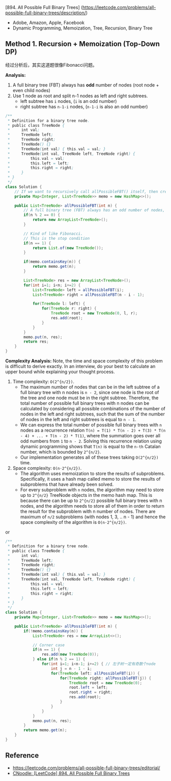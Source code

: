 [894. All Possible Full Binary Trees] (https://leetcode.com/problems/all-possible-full-binary-trees/description/)

* Adobe, Amazon, Apple, Facebook
* Dynamic Programming, Memoization, Tree, Recursion, Binary Tree


## Method 1. Recursion + Memoization (Top-Down DP)
经过分析后，其实这道题很像Fibonacci问题。

**Analysis:**
1. A full binary tree (FBT) always has **odd** number of nodes (root node + even child nodes)
2. Use 1 node as root and split n-1 nodes as left and right subtrees. 
    * left subtree has `i` nodes, (`i` is an odd number)
    * right subtree has `n-1-i` nodes, (`n-1-i` is also an odd number)

```Java
/**
 * Definition for a binary tree node.
 * public class TreeNode {
 *     int val;
 *     TreeNode left;
 *     TreeNode right;
 *     TreeNode() {}
 *     TreeNode(int val) { this.val = val; }
 *     TreeNode(int val, TreeNode left, TreeNode right) {
 *         this.val = val;
 *         this.left = left;
 *         this.right = right;
 *     }
 * }
 */
class Solution {
    // If we want to recursively call allPossibleFBT() itself, then create memo as a class field
    private Map<Integer, List<TreeNode>> memo = new HashMap<>();

    public List<TreeNode> allPossibleFBT(int n) {
        // A full binary tree (FBT) always has an odd number of nodes, (root node + even child nodes)
        if(n % 2 == 0) {
            return new ArrayList<TreeNode>();
        }

        // Kind of like Fibonacci. 
        // This is the stop condition
        if(n == 1) {
            return List.of(new TreeNode());
        }

        if(memo.containsKey(n)) {
            return memo.get(n);
        }

        List<TreeNode> res = new ArrayList<TreeNode>();
        for(int i=1; i<n; i+=2) {
            List<TreeNode> left = allPossibleFBT(i);
            List<TreeNode> right = allPossibleFBT(n - i - 1);

            for(TreeNode l: left) {
                for(TreeNode r: right) {
                    TreeNode root = new TreeNode(0, l, r);
                    res.add(root);
                }
            }
        }
        memo.put(n, res);
        return res;
    }
}
```
**Complexity Analysis:**
Note, the time and space complexity of this problem is difficult to derive exactly. In an interview, do your best to calculate an upper bound while explaining your thought process.
1. Time complexity: `O(2^{n/2})`.
    * The maximum number of nodes that can be in the left subtree of a full binary tree with n nodes is `n - 2`, since one node is the root of the tree and one node must be in the right subtree. Therefore, the total number of possible full binary trees with n nodes can be calculated by considering all possible combinations of the number of nodes in the left and right subtrees, such that the sum of the number of nodes in the left and right subtrees is equal to `n - 1`.
    * We can express the total number of possible full binary trees with `n` nodes as a recurrence relation `T(n) = T(1) * T(n - 2) + T(3) * T(n - 4) + ... + T(n - 2) * T(1)`, where the summation goes over all odd numbers from `1` to `n - 2`. Solving this recurrence relation using dynamic programming shows that `T(n)` is equal to the `n-th` Catalan number, which is bounded by `2^{n/2}`.
    * Our implementation generates all of these trees taking `O(2^{n/2})` time.
2. Space complexity: `O(n⋅2^{n/2})`.
    * The algorithm uses memoization to store the results of subproblems. Specifically, it uses a hash map called memo to store the results of subproblems that have already been solved.
    * For every subproblem with `n` nodes, the algorithm may need to store up to `2^{n/2}` TreeNode objects in the memo hash map. This is because there can be up to `2^{n/2}` possible full binary trees with n nodes, and the algorithm needs to store all of them in order to return the result for the subproblem with n number of nodes. There are maximum of `n/2` subproblems (with nodes 1, 3, .. n - 1) and hence the space complexity of the algorithm is `O(n⋅2^{n/2})`.


or

```java
/**
 * Definition for a binary tree node.
 * public class TreeNode {
 *     int val;
 *     TreeNode left;
 *     TreeNode right;
 *     TreeNode() {}
 *     TreeNode(int val) { this.val = val; }
 *     TreeNode(int val, TreeNode left, TreeNode right) {
 *         this.val = val;
 *         this.left = left;
 *         this.right = right;
 *     }
 * }
 */
class Solution {
    private Map<Integer, List<TreeNode>> memo = new HashMap<>();

    public List<TreeNode> allPossibleFBT(int n) {
        if(!memo.containsKey(n)) {
            List<TreeNode> res = new ArrayList<>();

            // Corner case
            if(n == 1) {
                res.add(new TreeNode(0));
            } else if(n % 2 == 1) {
                for(int i=1; i<n-1; i+=2) { // 左子树一定有奇数个node
                    int j = n - 1 - i;
                    for(TreeNode left: allPossibleFBT(i)) {
                        for(TreeNode right: allPossibleFBT(j)) {
                            TreeNode root = new TreeNode(0);
                            root.left = left;
                            root.right = right;
                            res.add(root);
                        }
                    }
                }
            }
            memo.put(n, res);
        }
        return memo.get(n);
    }
}
```


## Reference
* https://leetcode.com/problems/all-possible-full-binary-trees/editorial/
* [CNoodle: [LeetCode] 894. All Possible Full Binary Trees](https://www.cnblogs.com/cnoodle/p/17574813.html)